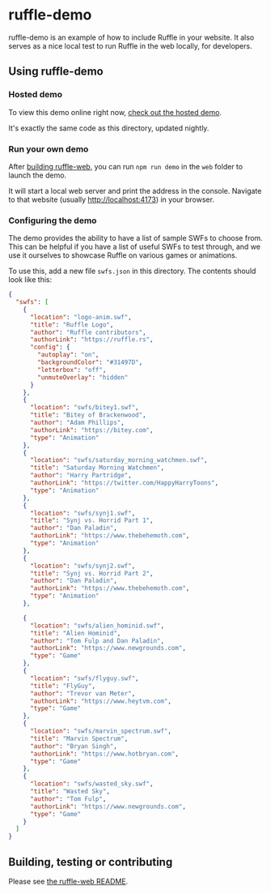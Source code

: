 # ruffle-demo

ruffle-demo is an example of how to include Ruffle in your website.
It also serves as a nice local test to run Ruffle in the web locally, for developers.

## Using ruffle-demo

### Hosted demo

To view this demo online right now, [check out the hosted demo](https://ruffle.rs/demo).

It's exactly the same code as this directory, updated nightly.

### Run your own demo

After [building ruffle-web](https://github.com/ruffle-rs/ruffle/blob/master/web/README.md#building-from-source),
you can run `npm run demo` in the `web` folder to launch the demo.

It will start a local web server and print the address in the console.
Navigate to that website (usually [http://localhost:4173](http://localhost:4173)) in your browser.

### Configuring the demo

The demo provides the ability to have a list of sample SWFs to choose from.
This can be helpful if you have a list of useful SWFs to test through, and we use it ourselves
to showcase Ruffle on various games or animations.

To use this, add a new file `swfs.json` in this directory. The contents should look like this:

```json
{
  "swfs": [
    {
      "location": "logo-anim.swf",
      "title": "Ruffle Logo",
      "author": "Ruffle contributors",
      "authorLink": "https://ruffle.rs",
      "config": {
        "autoplay": "on",
        "backgroundColor": "#31497D",
        "letterbox": "off",
        "unmuteOverlay": "hidden"
      }
    },
    {
      "location": "swfs/bitey1.swf",
      "title": "Bitey of Brackenwood",
      "author": "Adam Phillips",
      "authorLink": "https://bitey.com",
      "type": "Animation"
    },
    {
      "location": "swfs/saturday_morning_watchmen.swf",
      "title": "Saturday Morning Watchmen",
      "author": "Harry Partridge",
      "authorLink": "https://twitter.com/HappyHarryToons",
      "type": "Animation"
    },
    {
      "location": "swfs/synj1.swf",
      "title": "Synj vs. Horrid Part 1",
      "author": "Dan Paladin",
      "authorLink": "https://www.thebehemoth.com",
      "type": "Animation"
    },
    {
      "location": "swfs/synj2.swf",
      "title": "Synj vs. Horrid Part 2",
      "author": "Dan Paladin",
      "authorLink": "https://www.thebehemoth.com",
      "type": "Animation"
    },

    {
      "location": "swfs/alien_hominid.swf",
      "title": "Alien Hominid",
      "author": "Tom Fulp and Dan Paladin",
      "authorLink": "https://www.newgrounds.com",
      "type": "Game"
    },
    {
      "location": "swfs/flyguy.swf",
      "title": "FlyGuy",
      "author": "Trevor van Meter",
      "authorLink": "https://www.heytvm.com",
      "type": "Game"
    },
    {
      "location": "swfs/marvin_spectrum.swf",
      "title": "Marvin Spectrum",
      "author": "Bryan Singh",
      "authorLink": "https://www.hotbryan.com",
      "type": "Game"
    },
    {
      "location": "swfs/wasted_sky.swf",
      "title": "Wasted Sky",
      "author": "Tom Fulp",
      "authorLink": "https://www.newgrounds.com",
      "type": "Game"
    }
  ]
}
```

## Building, testing or contributing

Please see [the ruffle-web README](https://github.com/ruffle-rs/ruffle/blob/master/web/README.md).
